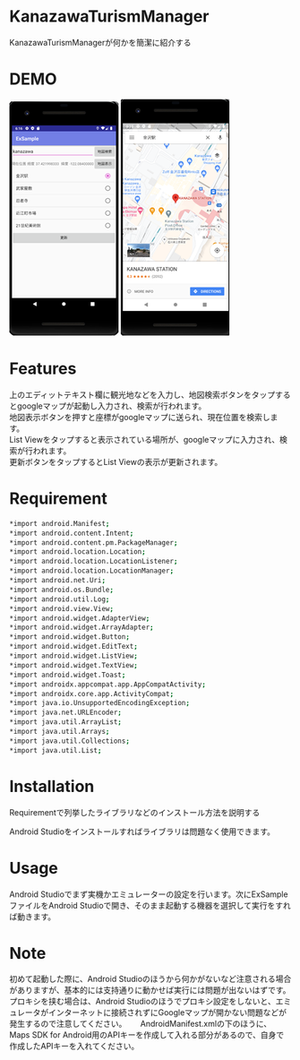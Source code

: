 # KanazawaTurismManager
 
KanazawaTurismManagerが何かを簡潔に紹介する
 
# DEMO
 ![App](App.png)
 ![Googlemap](Googlemap.png)
 
# Features
 
上のエディットテキスト欄に観光地などを入力し、地図検索ボタンをタップするとgoogleマップが起動し入力され、検索が行われます。  
地図表示ボタンを押すと座標がgoogleマップに送られ、現在位置を検索します。  
List Viewをタップすると表示されている場所が、googleマップに入力され、検索が行われます。  
更新ボタンをタップするとList Viewの表示が更新されます。

# Requirement
```bash
*import android.Manifest;
*import android.content.Intent;
*import android.content.pm.PackageManager;
*import android.location.Location;
*import android.location.LocationListener;
*import android.location.LocationManager;
*import android.net.Uri;
*import android.os.Bundle;
*import android.util.Log;
*import android.view.View;
*import android.widget.AdapterView;
*import android.widget.ArrayAdapter;
*import android.widget.Button;
*import android.widget.EditText;
*import android.widget.ListView;
*import android.widget.TextView;
*import android.widget.Toast;
*import androidx.appcompat.app.AppCompatActivity;
*import androidx.core.app.ActivityCompat;
*import java.io.UnsupportedEncodingException;
*import java.net.URLEncoder;
*import java.util.ArrayList;
*import java.util.Arrays;
*import java.util.Collections;
*import java.util.List;
```
 
# Installation
 
Requirementで列挙したライブラリなどのインストール方法を説明する

Android Studioをインストールすればライブラリは問題なく使用できます。
 
# Usage
 
Android Studioでまず実機かエミュレーターの設定を行います。次にExSampleファイルをAndroid Studioで開き、そのまま起動する機器を選択して実行をすれば動きます。
 
# Note
 
初めて起動した際に、Android Studioのほうから何かがないなど注意される場合がありますが、基本的には支持通りに動かせば実行には問題が出ないはずです。  
プロキシを挟む場合は、Android Studioのほうでプロキシ設定をしないと、エミュレータがインターネットに接続されずにGoogleマップが開かない問題などが発生するので注意してください。　　
AndroidManifest.xmlの下のほうに、Maps SDK for Android用のAPIキーを作成して入れる部分があるので、自身で作成したAPIキーを入れてください。
 
